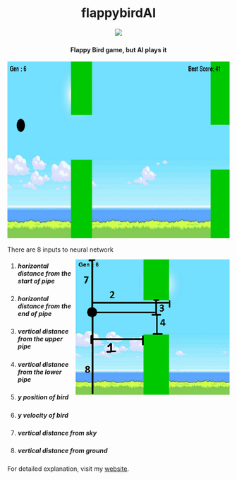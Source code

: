<h1 align="center">flappybirdAI</h1>


<div align="center">
	
<img src="https://www.codefactor.io/repository/github/sushantpatrikar/flappybirdai/badge/master"/>

</div>

<h4 align="center">Flappy Bird game, but AI plays it</h4>

<p align="center">
<img src = "./img/fb.gif" height=400 width=600>
</p>

<p>There are 8 inputs to neural network</p>

<img src="./img/fbex.jpg" align="right">
<ol>
					<li><h5>horizontal distance from the start of pipe</h5></li>
					<li><h5>horizontal distance from the end of pipe</h5></li>
					<li><h5>vertical distance from the upper pipe</h5></li>
					<li><h5>vertical distance from the lower pipe</h5></li>
					<li><h5>y position of bird</h5></li>
					<li><h5>y velocity of bird</h5></li>
					<li><h5>vertical distance from sky</h5></li>
					<li><h5>vertical distance from ground</h5></li>
				</ol>
        
For detailed explanation, visit my <a href="https://sushantpatrikar.github.io/flappybirdAI.html"> website</a>.
